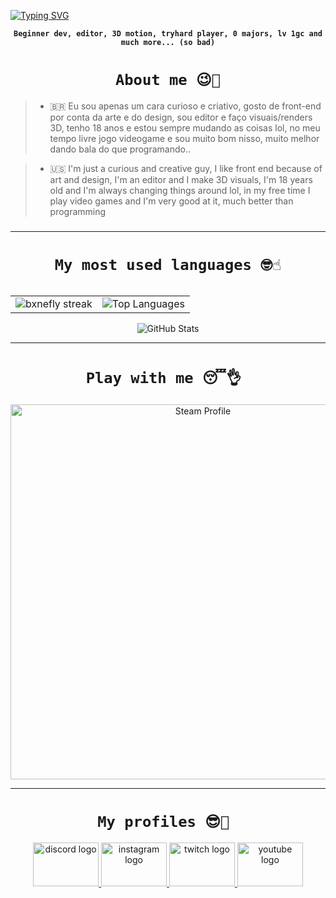 [![Typing SVG](https://readme-typing-svg.herokuapp.com/?color=8B4FAD&size=35&center=true&vCenter=true&width=1000&lines=WELCOME+TO+MY+PROFILE;JUST+FOR+FUN:%29)](https://git.io/typing-svg)

<p align="center"><strong><code>Beginner dev, editor, 3D motion, tryhard player, 0 majors, lv 1gc and much more... (so bad)
</code></strong></p>

<h1 align="center"><code>About me 😉🖖</code></h1>


> - 🇧🇷 Eu sou apenas um cara curioso e criativo, gosto de front-end por conta da arte e do design, sou editor e faço visuais/renders 3D, tenho 18 anos e estou sempre mudando as coisas lol, no meu tempo livre jogo videogame e sou muito bom nisso, muito melhor dando bala do que programando..
  
> - 🇺🇸 I'm just a curious and creative guy, I like front end because of art and design, I'm an editor and I make 3D visuals, I'm 18 years old and I'm always changing things around lol, in my free time I play video games and I'm very good at it, much better than programming

###

<!-- GitHub Stats - Horizontal Layout -->
---
<h1 align="center"><code>My most used languages 🤓☝</code></h1>
<p align="center">
  <table>

<p align="center">
  <table>
    <tr>
      <td>
        <img src="https://github-readme-streak-stats.herokuapp.com?user=bxnefly&hide_border=true&background=3C1847&ring=5E1E66&fire=4B1F2F&currStreakLabel=2C3B32&sideLabels=FFFFFF&dates=FFFFFF&sideNums=FFFFFF" alt="bxnefly streak" />
      </td>
      <td>
        <img src="https://github-readme-stats.vercel.app/api/top-langs/?username=bxnefly&layout=compact&hide_border=true&bg_color=3C1847&title_color=5E1E66&text_color=FFFFFF&icon_color=2C3B32" alt="Top Languages" />
      </td>
    </tr>
  </table>
</p>


<p align="center">
  <img src="https://github-readme-stats.vercel.app/api?username=bxnefly&show_icons=true&hide_border=true&bg_color=3C1847&title_color=5E1E66&text_color=FFFFFF&icon_color=2C3B32" alt="GitHub Stats" />
</p>

---
<h1 align="center"><code>Play with me 😴👌 </code></h1>


<div align="center">
  <a href="https://steamcommunity.com/id/bxnefly/" target="_blank">
    <img src="https://github.com/user-attachments/assets/f0903503-8dc2-4381-9164-e3a07b6cfb39" alt="Steam Profile" width="600">
  </a>
</div>

---

<h1 align="center"><code>My profiles 😎🤝 </code></h1>

<div align="center">
  <a href="https://discord.gg/XTGSh28QC7" target="_blank">
    <img src="https://raw.githubusercontent.com/maurodesouza/profile-readme-generator/master/src/assets/icons/social/discord/default.svg" width="105" height="70" alt="discord logo"  />
  </a>
  <a href="https://instagram.com/bxnefly" target="_blank">
    <img src="https://raw.githubusercontent.com/maurodesouza/profile-readme-generator/master/src/assets/icons/social/instagram/default.svg" width="105" height="70" alt="instagram logo"  />
  </a>
  <a href="https://twitch.tv/bxnefly" target="_blank">
    <img src="https://raw.githubusercontent.com/maurodesouza/profile-readme-generator/master/src/assets/icons/social/twitch/default.svg" width="105" height="70" alt="twitch logo"  />
  </a>
  <a href="https://youtube.com/@bxnefly" target="_blank">
    <img src="https://raw.githubusercontent.com/maurodesouza/profile-readme-generator/master/src/assets/icons/social/youtube/default.svg" width="105" height="70" alt="youtube logo"  />
  </a>
</div>

###
